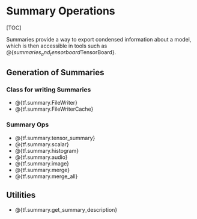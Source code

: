 # Summary Operations
[TOC]

Summaries provide a way to export condensed information about a model, which is
then accessible in tools such as @{$summaries_and_tensorboard$TensorBoard}.

## Generation of Summaries

### Class for writing Summaries
*   @{tf.summary.FileWriter}
*   @{tf.summary.FileWriterCache}

### Summary Ops
*   @{tf.summary.tensor_summary}
*   @{tf.summary.scalar}
*   @{tf.summary.histogram}
*   @{tf.summary.audio}
*   @{tf.summary.image}
*   @{tf.summary.merge}
*   @{tf.summary.merge_all}

## Utilities
*   @{tf.summary.get_summary_description}
